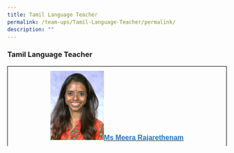 ```yaml
---
title: Tamil Language Teacher
permalink: /team-ups/Tamil-Language-Teacher/permalink/
description: ""
---
```

### **Tamil Language Teacher**
<style type="text/css">
.tg  {border-collapse:collapse;border-spacing:0;}
.tg td{border-color:black;border-style:solid;border-width:1px;font-family:Arial, sans-serif;font-size:16px;
  overflow:hidden;padding:10px 5px;word-break:normal;}
.tg th{border-color:black;border-style:solid;border-width:1px;font-family:Arial, sans-serif;font-size:14px;
  font-weight:normal;overflow:hidden;padding:10px 5px;word-break:normal;}
.tg .tg-f4yw{background-color:#FFF;text-align:center;vertical-align:middle}
.tg .tg-vgmr{background-color:#;text-align:center;vertical-align:middle}
</style>
<table class="tg">
<thead>
			<td colspan="2" class="tg-vgmr"><img style="width:25%" src="/images/Our%20Team%20UPS/Tamil%20Language%20Teachers/meera.jpg"><span style="font-weight:bold"><span style="font-weight:bold"><a rel="noopener noreferrer" target="_blank" href="mailto:meera_rajarethenam@schools.gov.sg"><span style="text-decoration;color:#1E73BE;background-color:transparent">Ms Meera Rajarethenam
			<tr>